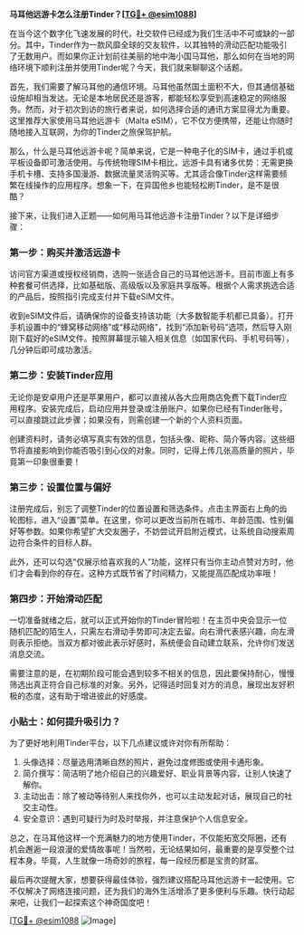 **马耳他远游卡怎么注册Tinder？[[TG💪+ @esim1088](https://t.me/s/esim1088)]**

在当今这个数字化飞速发展的时代，社交软件已经成为我们生活中不可或缺的一部分。其中，Tinder作为一款风靡全球的交友软件，以其独特的滑动匹配功能吸引了无数用户。而如果你正计划前往美丽的地中海小国马耳他，那么如何在当地的网络环境下顺利注册并使用Tinder呢？今天，我们就来聊聊这个话题。

首先，我们需要了解马耳他的通信环境。马耳他虽然国土面积不大，但其通信基础设施却相当发达。无论是本地居民还是游客，都能轻松享受到高速稳定的网络服务。然而，对于初次到访的旅行者来说，如何选择合适的通讯方案显得尤为重要。这里推荐大家使用马耳他远游卡（Malta eSIM），它不仅方便携带，还能让你随时随地接入互联网，为你的Tinder之旅保驾护航。

那么，什么是马耳他远游卡呢？简单来说，它是一种电子化的SIM卡，通过手机或平板设备即可激活使用。与传统物理SIM卡相比，远游卡具有诸多优势：无需更换手机卡槽、支持多国漫游、数据流量灵活购买等。尤其适合像Tinder这样需要频繁在线操作的应用程序。想象一下，在异国他乡也能轻松刷Tinder，是不是很酷？

接下来，让我们进入正题——如何用马耳他远游卡注册Tinder？以下是详细步骤：

### 第一步：购买并激活远游卡
访问官方渠道或授权经销商，选购一张适合自己的马耳他远游卡。目前市面上有多种套餐可供选择，比如基础版、高级版以及家庭共享版等。根据个人需求挑选合适的产品后，按照指引完成支付并下载eSIM文件。

收到eSIM文件后，请确保你的设备支持该功能（大多数智能手机都已具备）。打开手机设置中的“蜂窝移动网络”或“移动网络”，找到“添加新号码”选项，然后导入刚刚下载好的eSIM文件。按照屏幕提示输入相关信息（如国家代码、手机号码等），几分钟后即可成功激活。

### 第二步：安装Tinder应用
无论你是安卓用户还是苹果用户，都可以直接从各大应用商店免费下载Tinder应用程序。安装完成后，启动应用并登录或注册账户。如果你已经有Tinder账号，可以直接跳过此步骤；如果没有，则需创建一个新的个人资料页面。

创建资料时，请务必填写真实有效的信息，包括头像、昵称、简介等内容。这些细节将直接影响到你能否吸引到心仪的对象。同时，记得上传几张高质量的照片，毕竟第一印象很重要！

### 第三步：设置位置与偏好
注册完成后，别忘了调整Tinder的位置设置和筛选条件。点击主界面右上角的齿轮图标，进入“设置”菜单。在这里，你可以更改当前所在城市、年龄范围、性别偏好等参数。如果你希望扩大交友圈子，不妨尝试开启附近模式，让系统自动搜索周边符合条件的目标人群。

此外，还可以勾选“仅展示给喜欢我的人”功能，这样只有当你主动点赞对方时，他们才会看到你的存在。这种方式既节省了时间精力，又能提高匹配成功率哦！

### 第四步：开始滑动匹配
一切准备就绪之后，就可以正式开始你的Tinder冒险啦！在主页中央会显示一位随机匹配的陌生人，只需左右滑动手势即可决定去留。向右滑代表感兴趣，向左滑则表示拒绝。当双方都对彼此表示好感时，系统便会自动建立联系，允许你们发送消息交流。

需要注意的是，在初期阶段可能会遇到较多不相关的信息，因此要保持耐心，慢慢筛选出真正符合自己标准的对象。另外，记得适时回复对方的消息，展现出友好积极的态度，这有助于增进彼此的好感度。

### 小贴士：如何提升吸引力？
为了更好地利用Tinder平台，以下几点建议或许对你有所帮助：
1. 头像选择：尽量选用清晰自然的照片，避免过度修图或使用卡通形象。
2. 简介撰写：简洁明了地介绍自己的兴趣爱好、职业背景等内容，让别人快速了解你。
3. 主动出击：除了被动等待别人来找你外，也可以主动发起对话，展现自己的社交主动性。
4. 安全意识：遇到可疑行为时及时举报，并注意保护个人信息安全。

总之，在马耳他这样一个充满魅力的地方使用Tinder，不仅能拓宽交际圈，还有机会邂逅一段浪漫的爱情故事呢！当然啦，无论结果如何，最重要的是享受整个过程本身。毕竟，人生就像一场奇妙的旅程，每一段经历都是宝贵的财富。

最后再次提醒大家，想要获得最佳体验，强烈建议搭配马耳他远游卡一起使用。它不仅解决了网络连接问题，还为我们的海外生活增添了更多便利与乐趣。快行动起来吧，让我们一起探索这个神奇国度吧！

[[TG💪+ @esim1088](https://t.me/s/esim1088) ![Image](https://i.postimg.cc/4NQfJmqS/Snipaste-2025-05-13-00-14-12.png)]
